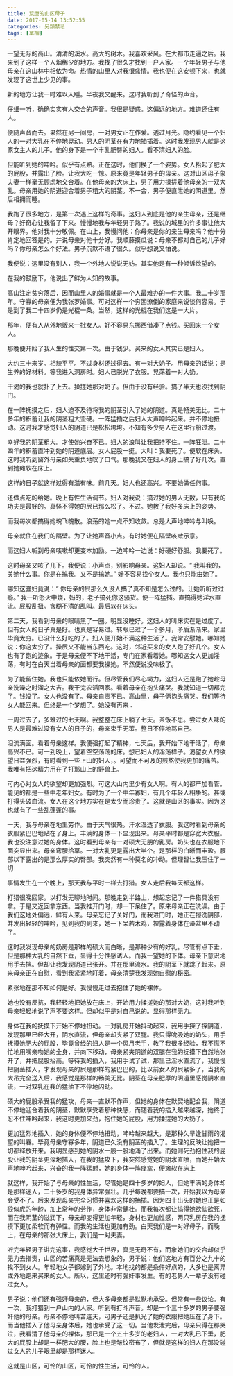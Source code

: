 ```yaml
---
title: 荒唐的山区母子
date: 2017-05-14 13:52:55
categories: 另類禁忌
tags: [草榴]
---
```

一望无际的高山。清清的溪水。高大的树木。我喜欢采风。在大都市走遍之后。我来到了这样一个人烟稀少的地方。我找了很久才找到一户人家。一个年轻男子与他母亲在这山林中相依为命。热情的山里人对我很盛情。我也便在这安顿下来，也就发现了这世上少见的事。

新的地方让我一时难以入睡。半夜我又醒来。这时我听到了奇怪的声音。

仔细一听，确确实实有人交合的声音。我很是疑惑。这偏远的地方。难道还住有人。

便随声音而去。果然在另一间房，一对男女正在作爱。透过月光。隐约看见一个妇人的一对大乳在不停地晃动。男人的阴茎在有力地抽插着。这时我发现男人就是这家女主人的儿子。他的身下是一个丰乳肥臀的妇人。看不清妇人的脸。

但能听到她的呻吟。似乎有点熟。正在这时，他们换了一个姿势。女人抬起了肥大的屁股，并露出了脸。让我大吃一惊。原来竟是年轻男子的母亲。这对山区母子象夫妻一样毫无顾虑地交合着。在他母亲的大床上，男子用力揉搓着他母亲的一双大乳。母亲用她的阴道迎合着男子粗大的阴茎。不一会，男子便直泄她的阴道里。然后相拥而睡。

我跑了很多地方，是第一次遇上这样的奇事。这妇人到底是他的亲生母亲，还是继母？好奇心让我留了下来。慢慢地我与年轻男子熟了。我说的城里的许多事让他大开眼界。他对我十分敬佩。在山上，我慢问他：你母亲是你的亲生母亲吗？他十分肯定地回答是的。并说母亲对他十分好。我顺藤摸瓜说：母亲不都对自己的儿子好吗？你母亲怎么个好法。男子沉默不语了很久。似乎想说又怕说。

我便说：这里没有别人，我一个外地人说说无妨。其实他是有一种倾诉欲望的。

在我的鼓励下，他说出了鲜为人知的故事。

高山注定贫穷落后，因而山里人的婚事就是一个人最难办的一件大事。我二十岁那年。守寡的母亲便为我张罗婚事。可对这样一个穷困潦倒的家庭来说谈何容易。于是到了我二十四岁仍是光棍一条。当然，这样的光棍在我们这是一大片。

那年，便有人从外地贩来一批女人。好不容易东挪西借凑了点钱。买回来一个女人。

那晚便开始了我人生的性交第一次。由于钱少。买来的女人其实已是妇人。

大约三十来岁。相貌平平。不过身材还过得去。有一对大奶子。用母亲的话说：是生养的好材料。等我进入洞房时。妇人已脱光了衣服。晃荡着一对大奶。

干渴的我也就扑了上去。揉搓她那对奶子。但由于没有经验。搞了半天也没找到阴门。

在一阵抚摸之后，妇人迫不及待将我的阴茎引入了她的阴道。真是畅美无比。二十多年的积蓄让我的阴茎粗大坚硬。一阵猛插之后妇人大声呻吟起来。并不停地扭动。这时我才感觉妇人的阴道已是松松垮垮。不知有多少男人在这里行船过渡。

幸好我的阴茎粗大。才使她兴奋不已。妇人的浪叫让我把持不住。一阵狂泄。二十四年的积蓄直冲到她的阴道底层。女人屁股一挺。大叫：我要死了。便软在床头。这时我听到窗外母亲如失重负地叹了口气。那晚我又在妇人的身上搞了好几次。直到她瘫软在床上。

这样的日子就这样过得有滋有味。前几天。妇人也还高兴。不要她做任何事。

还做点吃的给她。晚上有性生活调节。妇人对我说：搞过她的男人无数，只有我的功夫是最好的。真怪不得她的屄已那么松了。不过。她教了我好多床上的姿势。

而我每次都搞得她魂飞魄散。浪荡的她一点不知收敛。总是大声地呻吟与叫唤。

母亲就住在我们的隔壁。为了让她声音小点。有时她便在隔壁咳嗽示意。

而这妇人听到母亲咳嗽却更变本加励。一边呻吟一边说：好硬好舒服。我要死了。

这时母亲又咳了几下。我便说：小声点，别影响母亲。这妇人却说。“ 我叫我的，关她什么事。你是在搞我。又不是搞她。” 好不容易找个女人。我也只能由她了。

哪知这骚妇竟说：“ 你母亲的屄那么久没人搞了真不知是怎么过的。让她听听过过瘾。” 我一听怒火中烧，妈的，老子搞死你这骚货。便一阵猛插。直搞得她淫水直流。屁股乱扭。含糊不清的乱叫。最后软在床头。

第二天，我看到母亲的眼睛黑了一圈。明显没睡好。这妇人的叫床实在是过度了。但有女人的日子真是好。也真是容易过。转眼已过了一个多月，矛盾渐渐来。家里毕竟太穷。已没什么好吃的了。妇人便开始不满这种生活了。我常安慰她。哪知她说：你这太穷了。操屄又不能当东西吃。这时，邻近买来的女人跑了好几个。女人也有了跑的迹象。于是母亲便不下地干活，专门在家看着她。哪知这女人更加淫荡，有时在白天当着母亲的面都要我操她。不然便说没味极了。

为了能留住她。我也只能依她而行。但尽管我们尽心竭力，这妇人还是跑了她趁母亲洗澡之时溜之大吉。我干完农活回家。看着母亲在抱头痛哭。我就知道一切都完了。钱没了。女人也没有了。母亲自责不已。高山里，母子俩抱头痛哭。我们等待女人能回来。但终是一个梦想了。她没有再来 .

一周过去了，多难过的七天啊。我整整在床上躺了七天。茶饭不思。尝过女人味的男人是最难过没有女人的日子的，母亲束手无策。整日不停地骂自己。

泪流满面。看着母亲这样。我便强打起了精神，七天后，我开始下地干活了，母亲高兴不已。可一到晚上，望着空空荡荡的床。想已妇人的淫荡样子。渴望女人的欲望日益强烈，有时看到一些上山的妇人，。可望而不可及的煎熬使我更加的痛苦。我唯有把这精力用在了打那山上的野兽上。

可内心对女人的欲望却更加强烈。可这大山内里少有女人啊。有人的都严加看管。能见的都是一些中老年妇女。有时为了一个中年寡妇，有几个年轻人相争的。甚或打得头破血流。女人在这个地方实在是太少而珍贵了。这就是山区的事实。因为这也就有了一些乱蓬蓬的事。

一天，我与母亲在地里劳作。由于天气很热。汗水湿透了衣服。我这时看到母亲的衣服紧巴巴地贴在了身上。丰满的身体一下显现出来。母亲平时都是穿宽大衣服。我也没注意过她的身体。这时看到母亲有一对硕大无朋的乳房。奶头也在衣服地下面突显出来。母亲弯腰拾草。一对大乳更是露出大半个。是那样的白晰而丰盈。腰部以下露出的是那么厚实的臀部。我突然有一种莫名的冲动。但理智让我压住了一切

事情发生在一个晚上，那天我与平时一样去打猎。女人走后我每天都这样。

打猎很晚回家。以打发无聊地时间。那晚走到半路上，想起忘记了一件猎具没有拿。于是又返回拿东西。当我推开门时，却一下呆住了。原来母亲正在洗澡。由于我们这地处偏远，鲜有人来。母亲忘记了关好门，而我进门时，她正在擦洗阴部，并发出轻轻的呻吟，见到我的到来，她一下呆若木鸡，裸露着身体在澡盆里不动了。

这时我发现母亲的奶房是那样的硕大而白晰，是那种少有的好乳。尽管有点下垂，但是那种大乳的自然下垂，显得十分性感诱人。而我一望她的下体。母亲下意识地用手去挡。但却让我发现阴道已张开。并在那里流水。我的阴茎下就跳了起来。原来母亲正在自慰，看到我紧紧地盯着，母亲清楚我发现她自慰的秘密。

紧张地在那不知如何是好。我慢慢走过去抱住了她的裸体。

她也没有反抗，我轻轻地把她放在床上，开始用力揉搓她的那对大奶，这时我听到母亲轻轻地说了声不要这样。但却似乎是对自己说的。显得那样无力。

身体在我的抚摸下开始不停地扭动。一对乳房开始抖动起来，我用手探了探阴道，发现那里已经大开，阴水直流，但母亲却夹紧了双腿。我只得吮吸她的奶头，用手抚摸她肥大的屁股，毕竟曾经的妇人是一个风月老手，教了我很多经验，我不慌不忙地用嘴亲吻她的全身，并向下移动，母亲紧夹阴道的双腿在我的抚摸下自然地张开了，并把屁股抬高。等待我的插入，我用手试了试，那里已淫水直流了，我慢慢把阴茎插入，才发现母亲的屄是那样的紧巴巴的，比以前女人的屄紧多了，当我的大吊完全送入后，我感觉是那样的畅美无比。阴茎在母亲肥厚的阴道里感觉阴水直流，一对双乳在我的猛抽下不停地闪动。

硕大的屁股承受我的猛攻，母亲一直默不作声，但她的身体在默契地配合我，阴道不停地迎合着我的阴茎，默默享受着那种快感，而随着我的插入越来越深，她终于忍不住呻吟起来，我这时更加来劲，抱住她的屁股，用力揉搓她的大奶子。

更加猛烈地插入，她的身体便不停地扭动，呻吟越来越大，是那种久旱逢甘雨的渴望的叫春。毕竟母亲守寡多年，阴道已久没有阴茎的插入了。生理的反映让她把一切都释放开来。我明显感到她的阴水一股一股地涌了出来。而她则死劲抱住我的屁股让我的阴茎更深地插入，在我的猛攻下，我突然感觉她的阴水直喷，而她开始大声地呻吟起来，兴奋的我一阵猛射，她的身体一阵痉挛，便瘫软在床上

就这样，我开始了与母亲的性生活，尽管她是四十多岁的妇人，但她丰满的身体却是那样迷人，二十多岁的我身体异常强壮。几乎每晚都要搞一次，开始我以为母亲会受不了。后来发现母亲完全习惯并喜欢这样的抽插。因为四十出头的她也正是如狼似虎的年龄，加上常年的劳作，身体非常健壮。而我每次都让搞得她欲仙欲死，而在我阴茎的滋润下，母亲却变得更加年轻，身材也更加性感，两只乳房在我的抚摸下更加柔软而有弹性。而我的生活也更加有劲。白天我们是一对好母子，而晚上，在母亲的那张大床上，我们是一对夫妻。

听完年轻男子讲完这事，我感觉大千世界，真是无奇不有，而象她们的交合却似乎无力去指责，山区的苦痛真是无法去想象的，男子说：他们这地方有百分之九十的找不到女人。年轻地女子都嫁到了外地。本地找的都是条件好点的，大多也是离异或外地跑来买来的女人。所以，这里还时有强奸事发生。有的老男人一辈子没有碰过女人。

男子说：他们还有强奸母亲的，但大多母亲都是默默地承受。但常有一些议论。有一次，我打猎到一户山内的人家。听到有打斗声音。却是一个三十多岁的男子要强奸他的母亲。母亲不停地叫苦连天，可男子还是扒光了她的衣服把她压在了身下。而当他插入了他母亲身体后，她也承受了这一切。当他发泄完后，母亲只得在那哭泣，我看清了他母亲的裸体，那已是一个五十多岁的老妇人，一对大乳已下垂，肥大的屁股上却是一样肥大的腰，脸上也是皱纹密布了，但就是这样的妇人在那没碰过女人的儿子眼里却是那样迷人。

这就是山区，可怜的山区，可怜的性生活，可怜的人。